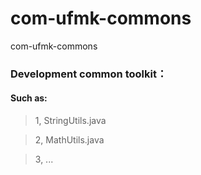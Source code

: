 # com-ufmk-commons
  com-ufmk-commons

### Development common toolkit：
#### Such as:

 > 1, StringUtils.java
 
 > 2, MathUtils.java
 
 > 3, ...
